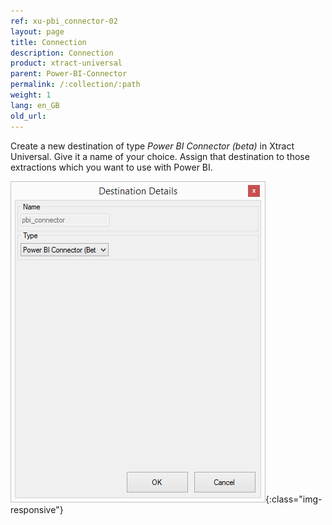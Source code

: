 ```yaml
---
ref: xu-pbi_connector-02
layout: page
title: Connection
description: Connection
product: xtract-universal
parent: Power-BI-Connector
permalink: /:collection/:path
weight: 1
lang: en_GB
old_url:
---
```


Create a new destination of type *Power BI Connector (beta)* in Xtract Universal. Give it a name of your choice. Assign that destination to those extractions which you want to use with Power BI.

![Power BI Connector (beta) destination](/img/content/XU_pbi_connector_connection.jpg){:class="img-responsive"}